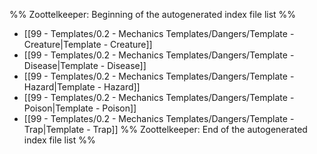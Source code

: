 %% Zoottelkeeper: Beginning of the autogenerated index file list  %%
-  [[99 - Templates/0.2 - Mechanics Templates/Dangers/Template - Creature|Template - Creature]]
-  [[99 - Templates/0.2 - Mechanics Templates/Dangers/Template - Disease|Template - Disease]]
-  [[99 - Templates/0.2 - Mechanics Templates/Dangers/Template - Hazard|Template - Hazard]]
-  [[99 - Templates/0.2 - Mechanics Templates/Dangers/Template - Poison|Template - Poison]]
-  [[99 - Templates/0.2 - Mechanics Templates/Dangers/Template - Trap|Template - Trap]]
%% Zoottelkeeper: End of the autogenerated index file list  %%
